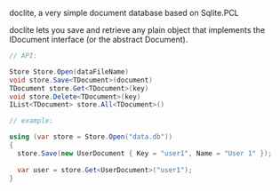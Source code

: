 doclite, a very simple document database based on Sqlite.PCL

doclite lets you save and retrieve any plain object that implements the IDocument interface (or the abstract Document).


```c#
// API:

Store Store.Open(dataFileName)
void store.Save<TDocument>(document)
TDocument store.Get<TDocument>(key)
void store.Delete<TDocument>(key)
IList<TDocument> store.All<TDocument>()

// example:

using (var store = Store.Open("data.db"))
{
  store.Save(new UserDocument { Key = "user1", Name = "User 1" });
  
  var user = store.Get<UserDocument>("user1");
}
```
